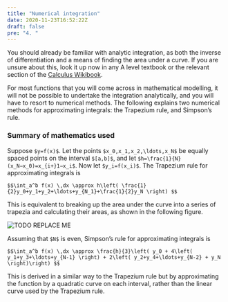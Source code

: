 ```yaml
---
title: "Numerical integration"
date: 2020-11-23T16:52:22Z
draft: false
pre: "4. "
---
```


You should already be familiar with analytic integration, as both the inverse of differentiation and a means of finding the area under a curve. If you are unsure about this, look it up now in any A level textbook or the relevant section of the [Calculus Wikibook](http://en.wikibooks.org/wiki/Calculus/Indefinite_integral).  

For most functions that you will come across in mathematical modelling, it will not be possible to undertake the integration analytically, and you will have to resort to numerical methods. The following explains two numerical methods for approximating integrals: the Trapezium rule, and Simpson’s rule.   


### Summary of mathematics used  

Suppose `$y=f(x)$`. Let the points `$x_0,x_1,x_2,\ldots,x_N$` be equally spaced points on the interval `$[a,b]$`, and let `$h=\frac{1}{N}(x_N−x_0)=x_{i+}1−x_i$`. Now let `$y_i=f(x_i)$`. The Trapezium rule for approximating integrals is  

`$$\int_a^b f(x) \,dx \approx h\left( \frac{1}{2}y_0+y_1+y_2+\ldots+y_{N_1}+\frac{1}{2}y_N \right) $$`

This is equivalent to breaking up the area under the curve into a series of trapezia and calculating their areas, as shown in the following figure.  

![TODO REPLACE ME](/ScientificComputingInMatlab/images/1_5_doc_fft.png?classes=matlab-screenshot)  

Assuming that `$N$` is even, Simpson’s rule for approximating integrals is  

`$$\int_a^b f(x) \,dx \approx \frac{h}{3}\left( y_0 + 4\left( y_1+y_3+\ldots+y_{N-1} \right) + 2\left( y_2+y_4+\ldots+y_{N-2} + y_N \right)\right) $$`  

This is derived in a similar way to the Trapezium rule but by approximating the function by a quadratic curve on each interval, rather than the linear curve used by the Trapezium rule.  
